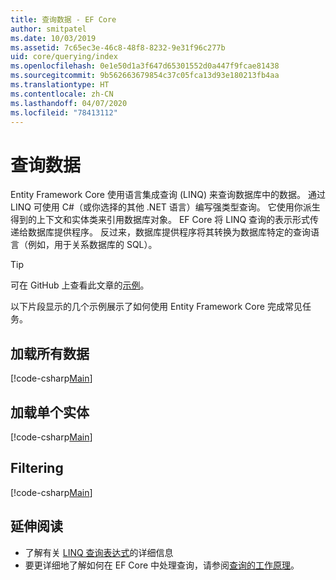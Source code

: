 ```yaml
---
title: 查询数据 - EF Core
author: smitpatel
ms.date: 10/03/2019
ms.assetid: 7c65ec3e-46c8-48f8-8232-9e31f96c277b
uid: core/querying/index
ms.openlocfilehash: 0e1e50d1a3f647d65301552d0a447f9fcae81438
ms.sourcegitcommit: 9b562663679854c37c05fca13d93e180213fb4aa
ms.translationtype: HT
ms.contentlocale: zh-CN
ms.lasthandoff: 04/07/2020
ms.locfileid: "78413112"
---
```

# <a name="querying-data"></a>查询数据

Entity Framework Core 使用语言集成查询 (LINQ) 来查询数据库中的数据。 通过 LINQ 可使用 C#（或你选择的其他 .NET 语言）编写强类型查询。 它使用你派生得到的上下文和实体类来引用数据库对象。 EF Core 将 LINQ 查询的表示形式传递给数据库提供程序。 反过来，数据库提供程序将其转换为数据库特定的查询语言（例如，用于关系数据库的 SQL）。

> [!TIP]
> 可在 GitHub 上查看此文章的[示例](https://github.com/dotnet/EntityFramework.Docs/tree/master/samples/core/Querying)。

以下片段显示的几个示例展示了如何使用 Entity Framework Core 完成常见任务。

## <a name="loading-all-data"></a>加载所有数据

[!code-csharp[Main](../../../samples/core/Querying/Basics/Sample.cs#LoadingAllData)]

## <a name="loading-a-single-entity"></a>加载单个实体

[!code-csharp[Main](../../../samples/core/Querying/Basics/Sample.cs#LoadingSingleEntity)]

## <a name="filtering"></a>Filtering

[!code-csharp[Main](../../../samples/core/Querying/Basics/Sample.cs#Filtering)]

## <a name="further-readings"></a>延伸阅读

- 了解有关 [LINQ 查询表达式](/dotnet/csharp/programming-guide/concepts/linq/basic-linq-query-operations)的详细信息
- 要更详细地了解如何在 EF Core 中处理查询，请参阅[查询的工作原理](xref:core/querying/how-query-works)。
